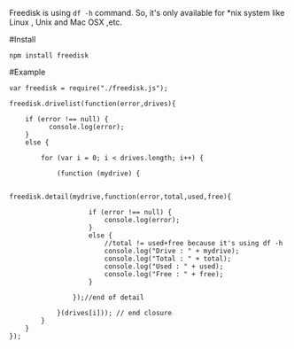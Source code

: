 Freedisk is using `df -h` command. So, it's only available for *nix system like Linux , Unix and Mac OSX ,etc.

#Install

    npm install freedisk

#Example

    var freedisk = require("./freedisk.js");

    freedisk.drivelist(function(error,drives){

        if (error !== null) {
              console.log(error);
        }
        else {

            for (var i = 0; i < drives.length; i++) {

                (function (mydrive) {

                    freedisk.detail(mydrive,function(error,total,used,free){

                        if (error !== null) {
                            console.log(error);
                        }
                        else {
                            //total != used+free because it's using df -h
                            console.log("Drive : " + mydrive);
                            console.log("Total : " + total);
                            console.log("Used : " + used);
                            console.log("Free : " + free);
                        }

                    });//end of detail

                }(drives[i])); // end closure
            }
        }
    });
